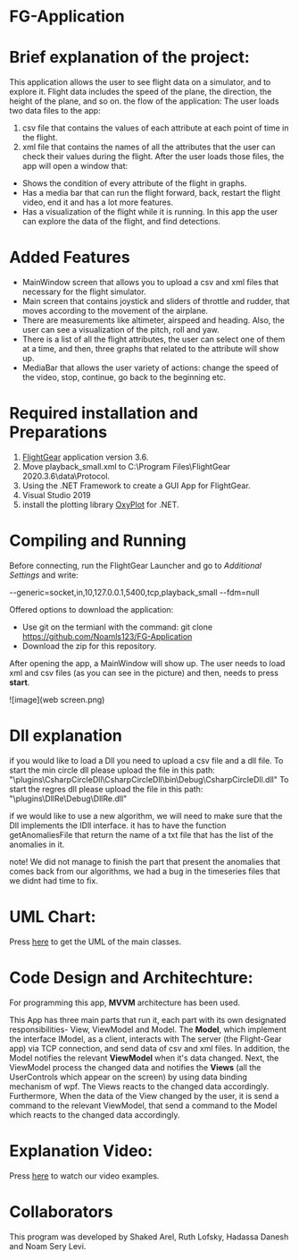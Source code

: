 # FG-Application

# Brief explanation of the project:

This application allows the user to see flight data on a simulator, and to explore it. 
Flight data includes the speed of the plane, the direction, the height of the plane, and so on.
the flow of the application:
The user loads two data files to the app: 
1) csv file that contains the values of each attribute at each point of time in the flight.
2) xml file that contains the names of all the attributes that the user can check their values during the flight.
After the user loads those files, the app will open a window that:
- Shows the condition of every attribute of the flight in graphs.
- Has a media bar that can run the flight forward, back, restart the flight video, end it and has a lot more features.
- Has a visualization of the flight while it is running.
In this app the user can explore the data of the flight, and find detections.



# Added Features

* MainWindow screen that allows you to upload a csv and xml files that necessary for the flight simulator.
* Main screen that contains joystick and sliders of throttle and rudder, that moves according to the movement of the airplane.
* There are measurements like altimeter, airspeed and heading. Also, the user can see a visualization of the pitch, roll and yaw.  
* There is a list of all the flight attributes, the user can select one of them at a time, and then, three graphs that related to the attribute will show up.
* MediaBar that allows the user variety of actions: change the speed of the video, stop, continue, go back to the beginning etc.  


# Required installation and Preparations

1) [FlightGear](https://www.flightgear.org/) application version 3.6.
2) Move playback_small.xml to C:\Program Files\FlightGear 2020.3.6\data\Protocol.
3) Using the .NET Framework to create a GUI App for FlightGear.
4) Visual Studio 2019 
5) install the plotting library [OxyPlot](https://oxyplot.readthedocs.io/en/latest/getting-started/hello-wpf-xaml.html) for .NET.

# Compiling and Running

Before connecting, run the FlightGear Launcher and go to *Additional Settings* and write: 

--generic=socket,in,10,127.0.0.1,5400,tcp,playback_small
--fdm=null

Offered options to download the application: 
- Use git on the termianl with the command: git clone https://github.com/Noamls123/FG-Application
- Download the zip for this repository.

 After opening the app, a MainWindow will show up. 
 The user needs to load xml and csv files (as you can see in the picture) and then, needs to press **start**.
 
 ![image](web screen.png)
 
 # Dll explanation
 if you would like to load a Dll you need to upload a csv file and a dll file.
 To start the min circle dll please upload the file in this path: "\plugins\CsharpCircleDll\CsharpCircleDll\bin\Debug\CsharpCircleDll.dll"
To start the regres dll please upload the file in this path: "\plugins\DllRe\Debug\DllRe.dll"

if we would like to use a new algorithm, we will need to make sure that the Dll implements the IDll interface. it has to have the function getAnomaliesFile that return the name of a txt file that has the list of the anomalies in it. 

note!
We did not manage to finish the part that present the anomalies that comes back from our algorithms,
we had a bug in the timeseries files that we didnt had time to fix.

# UML Chart:

Press [here](https://github.com/Noamls123/FG-Application/blob/main/UML.jpeg) to get the UML of the main classes.


# Code Design and Architechture:

For programming this app, **MVVM** architecture has been used.

This App has three main parts that run it, each part with its own designated responsibilities- View, ViewModel and Model.
The **Model**, which implement the interface IModel, as a client, interacts with The server (the Flight-Gear app) via TCP connection, and send data of csv and xml files.
In addition, the Model notifies the relevant **ViewModel** when it's data changed. Next, the ViewModel process the changed data and notifies the **Views** (all the UserControls which appear on the screen) by using data binding mechanism of wpf. The Views reacts to the changed data accordingly.
Furthermore, When the data of the View changed by the user, it is send a command to the relevant ViewModel, that send a command to the Model which reacts to the changed data accordingly. 

# Explanation Video:
Press [here](https://youtu.be/Y7CUQCnqSNw) to watch our video examples.
# Collaborators
This program was developed by Shaked Arel, Ruth Lofsky, Hadassa Danesh and Noam Sery Levi.

